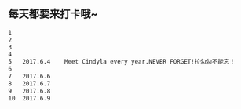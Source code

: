 ## 每天都要来打卡哦~
```html
1
2
3
4
5	2017.6.4	Meet Cindyla every year.NEVER FORGET!拉勾勾不能忘！
6
7	2017.6.6
8	2017.6.7
9	2017.6.8
10	2017.6.9
```
